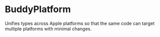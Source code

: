 # BuddyPlatform

Unifies types across Apple platforms so that the same code can target multiple platforms with minimal changes.
